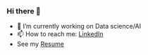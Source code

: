 ### Hi there 👋


- 🔭 I’m currently working on Data science/AI
- 📫 How to reach me: [LinkedIn](https://www.linkedin.com/in/hacene-terbouche/)
- See my [Resume](https://github.com/TerboucheHacene/terbouchehacene/raw/main/CV_TERBOUCHE_Hacene_en%20.pdf)

